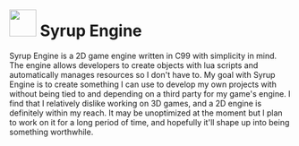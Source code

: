 # <img src="syrup-engine.ico" height="48"> Syrup Engine
Syrup Engine is a 2D game engine written in C99 with simplicity in mind. The engine allows developers to create objects with lua scripts and automatically manages resources so I don't have to. My goal with Syrup Engine is to create something I can use to develop my own projects with without being tied to and depending on a third party for my game's engine. I find that I relatively dislike working on 3D games, and a 2D engine is definitely within my reach. It may be unoptimized at the moment but I plan to work on it for a long period of time, and hopefully it'll shape up into being something worthwhile.
